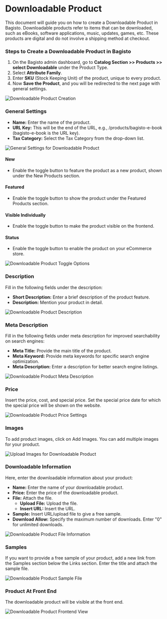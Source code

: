 # Downloadable Product 

This document will guide you on how to create a Downloadable Product in Bagisto. Downloadable products refer to items that can be downloaded, such as eBooks, software applications, music, updates, games, etc. These products are digital and do not involve a shipping method at checkout.

### Steps to Create a Downloadable Product in Bagisto

1. On the Bagisto admin dashboard, go to **Catalog Section >> Products >> select Downloadable** under the Product Type.
2. Select **Attribute Family**.
3. Enter **SKU** (Stock Keeping Unit) of the product, unique to every product.
4. Now **Save the Product**, and you will be redirected to the next page with general settings.

<img src="/images/downloadable-product/downloadable.png" alt="Downloadable Product Creation" />

### General Settings

- **Name:** Enter the name of the product.
- **URL Key:** This will be the end of the URL, e.g., /products/bagisto-e-book (bagisto-e-book is the URL key).
- **Tax Category:** Select the Tax Category from the drop-down list.

<img src="/images/downloadable-product/editProduct.png" alt="General Settings for Downloadable Product" />

#### New

- Enable the toggle button to feature the product as a new product, shown under the New Products section.

#### Featured

- Enable the toggle button to show the product under the Featured Products section.

#### Visible Individually

- Enable the toggle button to make the product visible on the frontend.

#### Status

- Enable the toggle button to enable the product on your eCommerce store.

<img src="/images/downloadable-product/toggleButtons.png" alt="Downloadable Product Toggle Options" />

### Description

Fill in the following fields under the description:

- **Short Description:** Enter a brief description of the product feature.
- **Description:** Mention your product in detail.

<img src="/images/downloadable-product/description.png" alt="Downloadable Product Description" />

### Meta Description

Fill in the following fields under meta description for improved searchability on search engines:

- **Meta Title:** Provide the main title of the product.
- **Meta Keyword:** Provide meta keywords for specific search engine optimization.
- **Meta Description:** Enter a description for better search engine listings.

<img src="/images/downloadable-product/metaDescription.png" alt="Downloadable Product Meta Description" />

### Price

Insert the price, cost, and special price. Set the special price date for which the special price will be shown on the website.

<img src="/images/downloadable-product/price.png" alt="Downloadable Product Price Settings" />

### Images

To add product images, click on Add Images. You can add multiple images for your product.

<img src="/images/downloadable-product/image.png" alt="Upload Images for Downloadable Product" />

### Downloadable Information

Here, enter the downloadable information about your product:

- **Name:** Enter the name of your downloadable product.
- **Price:** Enter the price of the downloadable product.
- **File:** Attach the file.  
  - **Upload File:** Upload the file.  
  - **Insert URL:** Insert the URL.  
- **Sample:** Insert URL/upload file to give a free sample.  
- **Download Allow:** Specify the maximum number of downloads. Enter "0" for unlimited downloads.  

<img src="/images/downloadable-product/downlodableInfo.png" alt="Downloadable Product File Information" />

### Samples

If you want to provide a free sample of your product, add a new link from the Samples section below the Links section. Enter the title and attach the sample file.

<img src="/images/downloadable-product/link.png" alt="Downloadable Product Sample File" />

### Product At Front End

The downloadable product will be visible at the front end.

<img src="/images/downloadable-product/output.png" alt="Downloadable Product Frontend View" />

